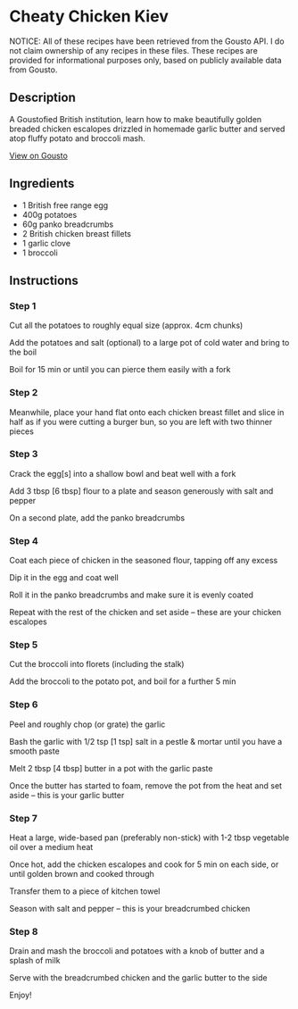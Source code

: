 # Cheaty Chicken Kiev 

NOTICE: All of these recipes have been retrieved from the Gousto API. I do not claim ownership of any recipes in these files. These recipes are provided for informational purposes only, based on publicly available data from Gousto.

## Description

A Goustofied British institution, learn how to make beautifully golden breaded chicken escalopes drizzled in homemade garlic butter and served atop fluffy potato and broccoli mash. 

[View on Gousto](https://www.gousto.co.uk/recipes/cookbook/cheaty-chicken-kiev)

## Ingredients

- 1 British free range egg
- 400g potatoes
- 60g panko breadcrumbs
- 2 British chicken breast fillets
- 1 garlic clove
- 1 broccoli

## Instructions


### Step 1

Cut all the potatoes to roughly equal size (approx. 4cm chunks)


Add the potatoes and salt (optional) to a large pot of cold water and bring to the boil&nbsp;


Boil for 15 min or until you can pierce them easily with a fork


### Step 2

Meanwhile, place your hand flat onto each&nbsp;chicken breast fillet&nbsp;and slice in half as if you were cutting a burger bun, so you are left with two thinner pieces


### Step 3

Crack the egg<span class="text-danger">[s]</span>&nbsp;into a shallow bowl and beat well with a fork


Add 3 tbsp <span class="text-danger">[6 tbsp]</span>&nbsp;flour&nbsp;to a plate and season generously with salt and pepper


On a second plate, add the panko breadcrumbs


### Step 4

Coat&nbsp;each piece of chicken in the seasoned flour, tapping off any excess


Dip it in the egg and coat well


Roll it in the panko breadcrumbs and make sure it is evenly coated


Repeat with the rest of the chicken and set aside &ndash; these are your chicken escalopes


### Step 5

Cut the broccoli into florets (including the stalk)


Add the broccoli to the potato pot, and boil for a further 5 min&nbsp;


### Step 6

Peel and roughly chop (or grate) the garlic


Bash the garlic with 1/2 tsp <span class="text-danger">[1 tsp]</span>&nbsp;salt in a pestle &amp; mortar until you have a smooth paste


Melt 2 tbsp <span class="text-danger">[4 tbsp]</span>&nbsp;butter in a pot with the garlic paste


Once the butter&nbsp;has started to foam, remove the pot from the heat and set aside &ndash; this is your garlic butter


### Step 7

Heat a large, wide-based pan (preferably non-stick) with&nbsp;1-2 tbsp&nbsp;vegetable oil&nbsp;over a medium heat


Once&nbsp;hot, add the chicken escalopes and cook for 5 min on each side, or <span class="text-highlight">until golden</span> brown and cooked through


Transfer&nbsp;them to a piece of kitchen towel


Season with salt and pepper&nbsp;&ndash; this is your breadcrumbed chicken

### Step 8

Drain and mash the broccoli and potatoes with a knob of butter and a splash of milk


Serve with the breadcrumbed chicken and the garlic butter to the side


Enjoy!&nbsp;

